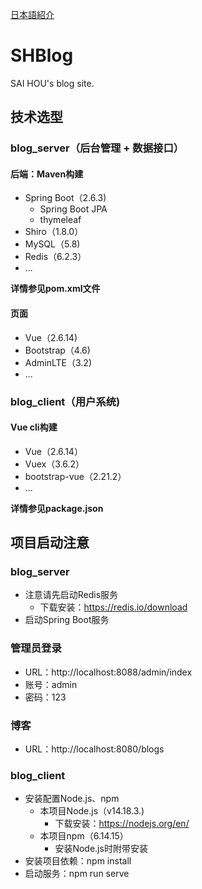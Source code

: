 [日本語紹介](https://github.com/alatai/SHBlog/tree/japanese)

# SHBlog
SAI HOU's blog site.

## 技术选型
### blog_server（后台管理 + 数据接口）
#### 后端：Maven构建
* Spring Boot（2.6.3)
  * Spring Boot JPA
  * thymeleaf
* Shiro（1.8.0）
* MySQL（5.8)
* Redis（6.2.3）
* ...

**详情参见pom.xml文件**

#### 页面
* Vue（2.6.14)
* Bootstrap（4.6)
* AdminLTE（3.2)
* ...

### blog_client（用户系统)
#### Vue cli构建
* Vue（2.6.14）
* Vuex（3.6.2）
* bootstrap-vue（2.21.2）
* ...

**详情参见package.json**

## 项目启动注意
### blog_server
* 注意请先启动Redis服务
  * 下载安装：https://redis.io/download
* 启动Spring Boot服务

### 管理员登录
* URL：http://localhost:8088/admin/index
* 账号：admin
* 密码：123

### 博客
* URL：http://localhost:8080/blogs

### blog_client
* 安装配置Node.js、npm
  * 本项目Node.js（v14.18.3.)
    * 下载安装：https://nodejs.org/en/
  * 本项目npm（6.14.15）
    * 安装Node.js时附带安装
* 安装项目依赖：npm install
* 启动服务：npm run serve
